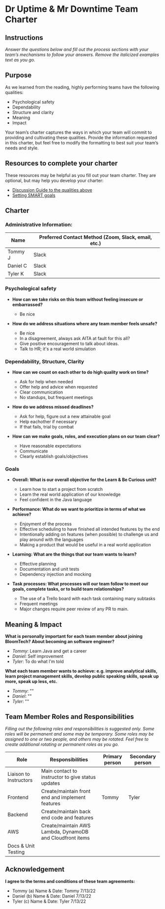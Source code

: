 # Dr Uptime & Mr Downtime Team Charter

## Instructions

*Answer the questions below and fill out the process sections with your team’s
mechanisms to follow your answers. Remove the italicized examples text as you
go.*

## Purpose

As we learned from the reading, highly performing teams have the following
qualities:

* Psychological safety
* Dependability
* Structure and clarity
* Meaning
* Impact

Your team’s charter captures the ways in which your team will commit to
providing and cultivating these qualities. Provide the information requested in
this charter, but feel free to modify the formatting to best suit your team’s
needs and style.

## Resources to complete your charter

These resources may be helpful as you fill out your team charter. They are optional, but may help you develop your charter:

* [Discussion Guide to the qualities above](https://docs.google.com/document/d/1lgiz6mwZeyWEaJxN_NMI-tI5Qijv2BHh27DPLeSLE40)
* [Setting SMART goals](https://www.mindtools.com/pages/article/smart-goals.htm)

## Charter

### Administrative Information:

|Name            |Preferred Contact Method (Zoom, Slack, email, etc.) |
|---	         |---                                                 |
|Tommy J         | Slack                                              |
|Daniel C        | Slack                                              |
|Tyler K         | Slack                                              |

### Psychological safety

* **How can we take risks on this team without feeling insecure or embarrassed?**
  - Be nice

* **How do we address situations where any team member feels unsafe?**
  - Be nice
  - In a disagreement, always ask AITA at fault for this all?
  - Give positive encouragement to talk about ideas.
  - Talk to HR; it's a real world simulation

### Dependability, Structure, Clarity

* **How can we count on each other to do high quality work on time?**
    - Ask for help when needed
    - Offer help and advice when requested
    - Clear communication
    - No standups, but frequent meetings

* **How do we address missed deadlines?**
    - Ask for help, figure out a new attainable goal
    - Help eachother if necessary
    - If that fails, trial by combat

* **How can we make goals, roles, and execution plans on our team clear?**
    - Have reasonable expectations
    - Communicate
    - Clearly establish goals/objectives


### Goals

* **Overall: What is our overall objective for the Learn & Be Curious unit?**
    - Learn how to start a project from scratch
    - Learn the real world application of our knowledge
    - Feel confident in the Java language

* **Performance: What do we want to prioritize in terms of what we achieve?**
    - Enjoyment of the process
    - Effective scheduling to have finished all intended features by the end
    - Intentionally adding on features (when possible) to challenge us and play around with the languages
    - Making a product that would be useful in a real world application


* **Learning: What are the things that our team wants to learn?**
    - Effective planning
    - Documentation and unit tests
    - Dependency injection and mocking


* **Task processes: What processes will our team follow to meet our goals, complete tasks, or to build team relationships?**
    - The use of a Trello board with each task containing many subtasks
    - Frequent meetings
    - Major changes require peer review of any PR to main.


## Meaning & Impact

**What is personally important for each team member about joining BloomTech? About
becoming an software engineer?**

* *Tommy*: Learn Java and get a career
* *Daniel*: Self improvement
* *Tyler*: To do what I'm told

**What each team member wants to achieve: e.g. improve analytical skills, learn
project management skills, develop public speaking skills, speak up more, speak
up less, etc.**

* *Tommy*: ""
* *Daniel*: ""
* *Tyler*: ""

## Team Member Roles and Responsibilities

*Filling out the following roles and responsibilities is suggested only. Some
roles will be permanent and some may be temporary. Some roles may be assigned to
one or two people, and others may be rotated. Feel free to create additional
rotating or permanent roles as you go.*

|**Role**               |**Responsibilities**                                                |**Primary person** |**Secondary person** |
|---                    |---                                                                 |---                |---                  |
|Liaison to Instructors | Main contact to instructor to give status updates                  |                   |                     |
|Frontend               | Create/maintain front end and implement features                   | Tommy             | Tyler               |
|Backend                | Create/maintain back end code and features                         |                   |                     |
|AWS                    | Create/maintain AWS Lambda, DynamoDB and Cloudfront items          |                   |                     |
|Docs & Unit Testing    |                                                                    |                   |                     |

## Acknowledgement

**I agree to the terms and conditions of these team agreements:**

* Tommy (a) Name & Date: Tommy 7/13/22
* Daniel (b) Name & Date: Daniel 7/13/22
* Tyler (c) Name & Date: Tyler 7/13/22
